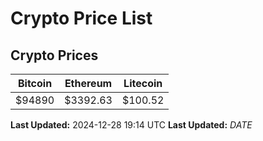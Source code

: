 # Crypto Price List

## Crypto Prices
| Bitcoin | Ethereum | Litecoin |
| ------- | -------- | -------- |
| $94890 | $3392.63 | $100.52 |
**Last Updated:** 2024-12-28 19:14 UTC
**Last Updated:** $DATE$

